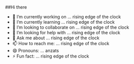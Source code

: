 ##Hi there
- 🔭 I’m currently working on ... rising edge of the clock
- 🌱 I’m currently learning ... rising edge of the clock
- 👯 I’m looking to collaborate on ... rising edge of the clock
- 🤔 I’m looking for help with ... rising edge of the clock
- 💬 Ask me about ... rising edge of the clock
- 📫 How to reach me: ... rising edge of the clock
- 😄 Pronouns: ... anzats 
- ⚡ Fun fact: ... rising edge of the clock
